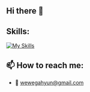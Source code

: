 ## Hi there 👋

## Skills:

[![My Skills](https://skillicons.dev/icons?i=git,github,pycharm,py,pytorch,r,sklearn,tensorflow,javascript)](https://skillicons.dev)

## 📫 How to reach me:

- 📧 wewegahyun@gmail.com

<!--
**weweGH/weweGH** is a ✨ _special_ ✨ repository because its `README.md` (this file) appears on your GitHub profile.

Here are some ideas to get you started:

- 🔭 I’m currently working on ...
- 🌱 I’m currently learning ...
- 👯 I’m looking to collaborate on ...
- 🤔 I’m looking for help with ...
- 💬 Ask me about ...
- 📫 How to reach me: ...
- 😄 Pronouns: ...
- ⚡ Fun fact: ...
-->

